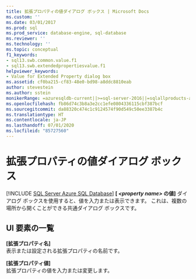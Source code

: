 ```yaml
---
title: 拡張プロパティの値ダイアログ ボックス | Microsoft Docs
ms.custom: ''
ms.date: 03/01/2017
ms.prod: sql
ms.prod_service: database-engine, sql-database
ms.reviewer: ''
ms.technology: ''
ms.topic: conceptual
f1_keywords:
- sql13.swb.common.value.f1
- sql13.swb.extendedpropertiesvalue.f1
helpviewer_keywords:
- Value for Extended Property dialog box
ms.assetid: cf0ba215-cf83-48e0-bd98-a8ddc8810eab
author: stevestein
ms.author: sstein
monikerRange: =azuresqldb-current||>=sql-server-2016||=sqlallproducts-allversions||>=sql-server-linux-2017||=azuresqldb-mi-current
ms.openlocfilehash: fb86d74c3b8a3e2cc1efe0804336115cbf387bcf
ms.sourcegitcommit: da88320c474c1c9124574f90d549c50ee3387b4c
ms.translationtype: HT
ms.contentlocale: ja-JP
ms.lasthandoff: 07/01/2020
ms.locfileid: "85727560"
---
```

# <a name="value-for-extended-property-dialog-box"></a>拡張プロパティの値ダイアログ ボックス
[!INCLUDE [SQL Server Azure SQL Database](../../includes/applies-to-version/sql-asdb.md)]
  **[ _\<property name>_ の値]** ダイアログ ボックスを使用すると、値を入力または表示できます。 これは、複数の場所から開くことができる共通ダイアログ ボックスです。  
  
## <a name="ui-element-list"></a>UI 要素の一覧  
 **[拡張プロパティ名]**  
 表示または設定される拡張プロパティの名前です。  
  
 **[拡張プロパティ値]**  
 拡張プロパティの値を入力または変更します。  
  
  
